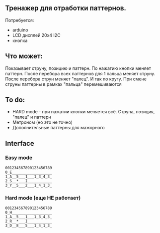 ## Тренажер для отработки паттернов.

Потребуется:
- arduino
- LCD дисплей 20х4 I2C
- кнопка

## Что может:
Показывает струну, позицию и паттерн. По нажатию кнопки меняет паттерн. После перебора всех паттернов для 1 пальца меняет струну. После перебора струн меняет "палец". И так по кругу. При смене струны паттерны в рамках "пальца" перемешиваются

## To do:
- HARD mode - при нажатии кнопки меняется всё. Струна, позиция, "палец" и паттерн
- Метроном (но это не точно)
- Дополнительные паттерны для мажорного 

## Interface
   
### Easy mode
   
	001234567890123456789   
	0_E__________________   
	1_A__5___1___1_3_4_3_   
	2_S__*___I___________   
	3_Y__5___2___1_4_1_3_   
   
### Hard mode (еще НЕ работает)
   
	001234567890123456789   
	0_H__________________   
	1_A__5___1___1_3_4_3_   
	2_R__*___I___________   
	3_D__8___5___1_4_1_3_   
   